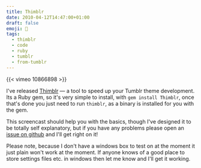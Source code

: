 ```yaml
---
title: Thimblr
date: 2010-04-12T14:47:00+01:00
draft: false
emoji: 📐
tags:
  - thimblr
  - code
  - ruby
  - tumblr
  - from-tumblr
---
```

{{< vimeo 10866898 >}}

I've released [Thimblr](https://github.com/jphastings/thimblr) — a tool to speed up your Tumblr theme development. Its a Ruby gem, so it's very simple to install, with `gem install Thimblr`, once that's done you just need to run `thimblr`, as a binary is installed for you with the gem.

This screencast should help you with the basics, though I've designed it to be totally self explanatory, but if you have any problems please open an [issue on github](https://github.com/jphastings/thimblr/issues) and I'll get right on it!

Please note, because I don't have a windows box to test on at the moment it just plain won't work at the moment. If anyone knows of a good place to store settings files etc. in windows then let me know and I'll get it working.
